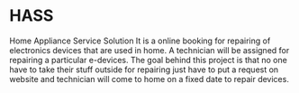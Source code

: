 # HASS
Home Appliance Service Solution
It is a online booking for repairing of electronics devices that are used in home. 
A technician will be assigned for repairing a particular e-devices. 
The goal behind this project is that no one have to take their stuff outside for repairing just 
have to put a request on website and technician will come to home on a fixed date to repair devices.
